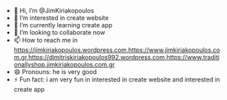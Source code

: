 - 👋 Hi, I’m @JimKiriakopoulos
- 👀 I’m interested in create website
- 🌱 I’m currently learning  create app
- 💞️ I’m  looking to collaborate  now
- 📫 How to reach me in https://jimkiriakopoulos.wordpress.com,https://www.jimkiriakopoulos.com.gr,https://dimitriskiriakopoulos992.wordpress.com,https://www.traditionallyshop.jimkiriakopoulos.com.gr
- 😄 Pronouns: he is very good
- ⚡ Fun fact: i am very fun in interested in create website and interested in create app

<!---
JimKiriakopoulos/JimKiriakopoulos is a ✨ special ✨ repository because its `README.md` (this file) appears on your GitHub profile.
You can click the Preview link to take a look at your changes.
--->
